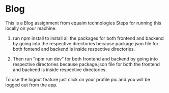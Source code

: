 # Blog
This is a Blog assignment from equaim technologies
Steps for running this locally on your machine.

1. run npm install to install all the packages for both frontend and backend by going into the respective directories because package.json file for both fontend and backend is inside respective directories.

2. Then run "npm run dev" for both frontend and backend by going into respective directories because package.json file for both the frontend and backend is inside respective directories.

To use the logout feature just click on your profile pic and you will be logged out from the app.
